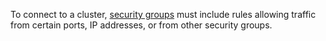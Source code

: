 
To connect to a cluster, [security groups](../../vpc/concepts/security-groups.md) must include rules allowing traffic from certain ports, IP addresses, or from other security groups.

